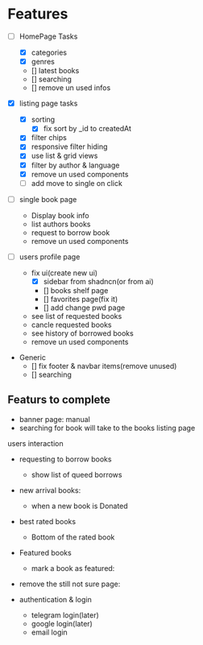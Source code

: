 # Features

- [ ] HomePage Tasks
  - [x] categories
  - [x] genres
  - [] latest books
  - [] searching
  - [] remove un used infos
- [x] listing page tasks
  
  - [x] sorting
    - [x] fix sort by _id to createdAt
  - [x] filter chips
  - [x] responsive filter hiding
  - [x] use list & grid views
  - [x] filter by author & language
  - [x] remove un used components
  - [ ] add move to single on click
- [ ] single book page
  - Display book info
  - list authors books
  - request to borrow book
  - remove un used components
- [ ] users profile page
  - fix ui(create new ui)
    - [x] sidebar from shadncn(or from ai)
    - [] books shelf page
    - [] favorites page(fix it)
    - [] add change pwd page
  - see list of requested books
  - cancle requested books
  - see history of borrowed books
  - remove un used components
- Generic
  - [] fix footer & navbar items(remove unused)
  - [] searching

## Featurs to complete

- banner page: manual
- searching for book will take to the books listing page

users interaction

- requesting to borrow books
  - show list of queed borrows

- new arrival books:
  - when a new book is Donated
- best rated books
  - Bottom of the rated book
- Featured books
  - mark a book as featured:

- remove the still not sure page:
- authentication & login
  - telegram login(later)
  - google login(later)
  - email login
